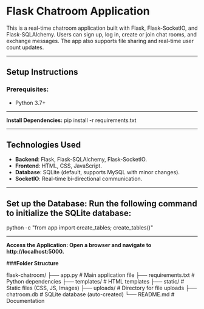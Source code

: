 # Flask Chatroom Application

This is a real-time chatroom application built with Flask, Flask-SocketIO, and Flask-SQLAlchemy. Users can sign up, log in, create or join chat rooms, and exchange messages. The app also supports file sharing and real-time user count updates.

---
## **Setup Instructions**

### Prerequisites:
- Python 3.7+

---

**Install Dependencies:**
pip install -r requirements.txt

---

## **Technologies Used**
- **Backend**: Flask, Flask-SQLAlchemy, Flask-SocketIO.
- **Frontend**: HTML, CSS, JavaScript.
- **Database**: SQLite (default, supports MySQL with minor changes).
- **SocketIO**: Real-time bi-directional communication.

---

## **Set up the Database: Run the following command to initialize the SQLite database:** ##
python -c "from app import create_tables; create_tables()"

---

**Access the Application: Open a browser and navigate to http://localhost:5000.**

###**Folder Structure**

flask-chatroom/
├── app.py              # Main application file
├── requirements.txt    # Python dependencies
├── templates/          # HTML templates
├── static/             # Static files (CSS, JS, Images)
├── uploads/            # Directory for file uploads
├── chatroom.db         # SQLite database (auto-created)
└── README.md           # Documentation
